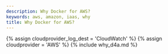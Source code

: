 ```yaml
---
description: Why Docker for AWS?
keywords: aws, amazon, iaas, why
title: Why Docker for AWS?
---
```


{% assign cloudprovider_log_dest = 'CloudWatch' %}
{% assign cloudprovider = 'AWS' %}
{% include why_d4a.md %}
